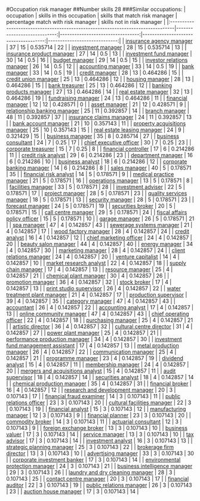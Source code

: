#Occupation risk manager
##Number skills 28
###Similar occupations:
| occupation                                                                      |   skills in this occupation |   skills that match risk manager |   percentage match with risk manager |   skills not in risk manager |
|:--------------------------------------------------------------------------------|----------------------------:|---------------------------------:|-------------------------------------:|-----------------------------:|
| [insurance agency manager](insurance_agency_manager.md)                         |                          37 |                               15 |                             0.535714 |                           22 |
| [investment manager](investment_manager.md)                                     |                          28 |                               15 |                             0.535714 |                           13 |
| [insurance product manager](insurance_product_manager.md)                       |                          27 |                               14 |                             0.5      |                           13 |
| [investment fund manager](investment_fund_manager.md)                           |                          30 |                               14 |                             0.5      |                           16 |
| [budget manager](budget_manager.md)                                             |                          29 |                               14 |                             0.5      |                           15 |
| [investor relations manager](investor_relations_manager.md)                     |                          26 |                               14 |                             0.5      |                           12 |
| [accounting manager](accounting_manager.md)                                     |                          33 |                               14 |                             0.5      |                           19 |
| [bank manager](bank_manager.md)                                                 |                          33 |                               14 |                             0.5      |                           19 |
| [credit manager](credit_manager.md)                                             |                          28 |                               13 |                             0.464286 |                           15 |
| [credit union manager](credit_union_manager.md)                                 |                          25 |                               13 |                             0.464286 |                           12 |
| [housing manager](housing_manager.md)                                           |                          28 |                               13 |                             0.464286 |                           15 |
| [bank treasurer](bank_treasurer.md)                                             |                          25 |                               13 |                             0.464286 |                           12 |
| [banking products manager](banking_products_manager.md)                         |                          27 |                               13 |                             0.464286 |                           14 |
| [real estate manager](real_estate_manager.md)                                   |                          32 |                               13 |                             0.464286 |                           19 |
| [fundraising manager](fundraising_manager.md)                                   |                          24 |                               13 |                             0.464286 |                           11 |
| [financial manager](financial_manager.md)                                       |                          12 |                               12 |                             0.428571 |                            0 |
| [asset manager](asset_manager.md)                                               |                          21 |                               12 |                             0.428571 |                            9 |
| [relationship banking manager](relationship_banking_manager.md)                 |                          25 |                               11 |                             0.392857 |                           14 |
| [branch manager](branch_manager.md)                                             |                          48 |                               11 |                             0.392857 |                           37 |
| [insurance claims manager](insurance_claims_manager.md)                         |                          24 |                               11 |                             0.392857 |                           13 |
| [bank account manager](bank_account_manager.md)                                 |                          21 |                               10 |                             0.357143 |                           11 |
| [property acquisitions manager](property_acquisitions_manager.md)               |                          25 |                               10 |                             0.357143 |                           15 |
| [real estate leasing manager](real_estate_leasing_manager.md)                   |                          24 |                                9 |                             0.321429 |                           15 |
| [business manager](business_manager.md)                                         |                          35 |                                8 |                             0.285714 |                           27 |
| [business consultant](business_consultant.md)                                   |                          24 |                                7 |                             0.25     |                           17 |
| [chief executive officer](chief_executive_officer.md)                           |                          30 |                                7 |                             0.25     |                           23 |
| [corporate treasurer](corporate_treasurer.md)                                   |                          15 |                                7 |                             0.25     |                            8 |
| [financial controller](financial_controller.md)                                 |                          17 |                                6 |                             0.214286 |                           11 |
| [credit risk analyst](credit_risk_analyst.md)                                   |                          29 |                                6 |                             0.214286 |                           23 |
| [department manager](department_manager.md)                                     |                          16 |                                6 |                             0.214286 |                           10 |
| [business analyst](business_analyst.md)                                         |                          18 |                                6 |                             0.214286 |                           12 |
| [corporate banking manager](corporate_banking_manager.md)                       |                          14 |                                6 |                             0.214286 |                            8 |
| [sales manager](sales_manager.md)                                               |                          40 |                                5 |                             0.178571 |                           35 |
| [financial risk analyst](financial_risk_analyst.md)                             |                          14 |                                5 |                             0.178571 |                            9 |
| [medical practice manager](medical_practice_manager.md)                         |                          21 |                                5 |                             0.178571 |                           16 |
| [operations manager](operations_manager.md)                                     |                          13 |                                5 |                             0.178571 |                            8 |
| [facilities manager](facilities_manager.md)                                     |                          33 |                                5 |                             0.178571 |                           28 |
| [investment adviser](investment_adviser.md)                                     |                          22 |                                5 |                             0.178571 |                           17 |
| [project manager](project_manager.md)                                           |                          28 |                                5 |                             0.178571 |                           23 |
| [quality services manager](quality_services_manager.md)                         |                          18 |                                5 |                             0.178571 |                           13 |
| [security manager](security_manager.md)                                         |                          28 |                                5 |                             0.178571 |                           23 |
| [forecast manager](forecast_manager.md)                                         |                          24 |                                5 |                             0.178571 |                           19 |
| [securities broker](securities_broker.md)                                       |                          20 |                                5 |                             0.178571 |                           15 |
| [call centre manager](call_centre_manager.md)                                   |                          29 |                                5 |                             0.178571 |                           24 |
| [fiscal affairs policy officer](fiscal_affairs_policy_officer.md)               |                          15 |                                5 |                             0.178571 |                           10 |
| [garage manager](garage_manager.md)                                             |                          26 |                                5 |                             0.178571 |                           21 |
| [spa manager](spa_manager.md)                                                   |                          47 |                                4 |                             0.142857 |                           43 |
| [sewerage systems manager](sewerage_systems_manager.md)                         |                          21 |                                4 |                             0.142857 |                           17 |
| [wood factory manager](wood_factory_manager.md)                                 |                          28 |                                4 |                             0.142857 |                           24 |
| [credit analyst](credit_analyst.md)                                             |                          16 |                                4 |                             0.142857 |                           12 |
| [chief marketing officer](chief_marketing_officer.md)                           |                          24 |                                4 |                             0.142857 |                           20 |
| [beauty salon manager](beauty_salon_manager.md)                                 |                          44 |                                4 |                             0.142857 |                           40 |
| [energy manager](energy_manager.md)                                             |                          34 |                                4 |                             0.142857 |                           30 |
| [marketing manager](marketing_manager.md)                                       |                          28 |                                4 |                             0.142857 |                           24 |
| [client relations manager](client_relations_manager.md)                         |                          24 |                                4 |                             0.142857 |                           20 |
| [venture capitalist](venture_capitalist.md)                                     |                          14 |                                4 |                             0.142857 |                           10 |
| [market research analyst](market_research_analyst.md)                           |                          22 |                                4 |                             0.142857 |                           18 |
| [supply chain manager](supply_chain_manager.md)                                 |                          17 |                                4 |                             0.142857 |                           13 |
| [resource manager](resource_manager.md)                                         |                          25 |                                4 |                             0.142857 |                           21 |
| [chemical plant manager](chemical_plant_manager.md)                             |                          30 |                                4 |                             0.142857 |                           26 |
| [promotion manager](promotion_manager.md)                                       |                          36 |                                4 |                             0.142857 |                           32 |
| [stock broker](stock_broker.md)                                                 |                          17 |                                4 |                             0.142857 |                           13 |
| [print studio supervisor](print_studio_supervisor.md)                           |                          26 |                                4 |                             0.142857 |                           22 |
| [water treatment plant manager](water_treatment_plant_manager.md)               |                          21 |                                4 |                             0.142857 |                           17 |
| [production supervisor](production_supervisor.md)                               |                          39 |                                4 |                             0.142857 |                           35 |
| [category manager](category_manager.md)                                         |                          47 |                                4 |                             0.142857 |                           43 |
| [accountant](accountant.md)                                                     |                          26 |                                4 |                             0.142857 |                           22 |
| [accounting analyst](accounting_analyst.md)                                     |                          17 |                                4 |                             0.142857 |                           13 |
| [online community manager](online_community_manager.md)                         |                          47 |                                4 |                             0.142857 |                           43 |
| [chief operating officer](chief_operating_officer.md)                           |                          22 |                                4 |                             0.142857 |                           18 |
| [purchasing manager](purchasing_manager.md)                                     |                          25 |                                4 |                             0.142857 |                           21 |
| [artistic director](artistic_director.md)                                       |                          36 |                                4 |                             0.142857 |                           32 |
| [cultural centre director](cultural_centre_director.md)                         |                          31 |                                4 |                             0.142857 |                           27 |
| [power plant manager](power_plant_manager.md)                                   |                          25 |                                4 |                             0.142857 |                           21 |
| [performance production manager](performance_production_manager.md)             |                          34 |                                4 |                             0.142857 |                           30 |
| [investment fund management assistant](investment_fund_management_assistant.md) |                          17 |                                4 |                             0.142857 |                           13 |
| [metal production manager](metal_production_manager.md)                         |                          26 |                                4 |                             0.142857 |                           22 |
| [communication manager](communication_manager.md)                               |                          25 |                                4 |                             0.142857 |                           21 |
| [programme manager](programme_manager.md)                                       |                          23 |                                4 |                             0.142857 |                           19 |
| [dividend analyst](dividend_analyst.md)                                         |                          15 |                                4 |                             0.142857 |                           11 |
| [membership manager](membership_manager.md)                                     |                          24 |                                4 |                             0.142857 |                           20 |
| [mergers and acquisitions analyst](mergers_and_acquisitions_analyst.md)         |                          15 |                                4 |                             0.142857 |                           11 |
| [audit supervisor](audit_supervisor.md)                                         |                          18 |                                4 |                             0.142857 |                           14 |
| [securities analyst](securities_analyst.md)                                     |                          18 |                                4 |                             0.142857 |                           14 |
| [chemical production manager](chemical_production_manager.md)                   |                          35 |                                4 |                             0.142857 |                           31 |
| [financial broker](financial_broker.md)                                         |                          16 |                                4 |                             0.142857 |                           12 |
| [research and development manager](research_and_development_manager.md)         |                          20 |                                3 |                             0.107143 |                           17 |
| [financial fraud examiner](financial_fraud_examiner.md)                         |                          14 |                                3 |                             0.107143 |                           11 |
| [public relations officer](public_relations_officer.md)                         |                          23 |                                3 |                             0.107143 |                           20 |
| [cultural facilities manager](cultural_facilities_manager.md)                   |                          22 |                                3 |                             0.107143 |                           19 |
| [financial analyst](financial_analyst.md)                                       |                          15 |                                3 |                             0.107143 |                           12 |
| [manufacturing manager](manufacturing_manager.md)                               |                          12 |                                3 |                             0.107143 |                            9 |
| [financial planner](financial_planner.md)                                       |                          23 |                                3 |                             0.107143 |                           20 |
| [commodity broker](commodity_broker.md)                                         |                          14 |                                3 |                             0.107143 |                           11 |
| [actuarial consultant](actuarial_consultant.md)                                 |                          12 |                                3 |                             0.107143 |                            9 |
| [foreign exchange broker](foreign_exchange_broker.md)                           |                          13 |                                3 |                             0.107143 |                           10 |
| [business valuer](business_valuer.md)                                           |                          17 |                                3 |                             0.107143 |                           14 |
| [service manager](service_manager.md)                                           |                          13 |                                3 |                             0.107143 |                           10 |
| [tax advisor](tax_advisor.md)                                                   |                          17 |                                3 |                             0.107143 |                           14 |
| [investment analyst](investment_analyst.md)                                     |                          16 |                                3 |                             0.107143 |                           13 |
| [strategic planning manager](strategic_planning_manager.md)                     |                          25 |                                3 |                             0.107143 |                           22 |
| [brokerage firm director](brokerage_firm_director.md)                           |                          13 |                                3 |                             0.107143 |                           10 |
| [advertising manager](advertising_manager.md)                                   |                          33 |                                3 |                             0.107143 |                           30 |
| [corporate investment banker](corporate_investment_banker.md)                   |                          17 |                                3 |                             0.107143 |                           14 |
| [environmental protection manager](environmental_protection_manager.md)         |                          24 |                                3 |                             0.107143 |                           21 |
| [business intelligence manager](business_intelligence_manager.md)               |                          29 |                                3 |                             0.107143 |                           26 |
| [laundry and dry cleaning manager](laundry_and_dry_cleaning_manager.md)         |                          28 |                                3 |                             0.107143 |                           25 |
| [contact centre manager](contact_centre_manager.md)                             |                          20 |                                3 |                             0.107143 |                           17 |
| [financial auditor](financial_auditor.md)                                       |                          22 |                                3 |                             0.107143 |                           19 |
| [public relations manager](public_relations_manager.md)                         |                          26 |                                3 |                             0.107143 |                           23 |
| [auction house manager](auction_house_manager.md)                               |                          17 |                                3 |                             0.107143 |                           14 |
